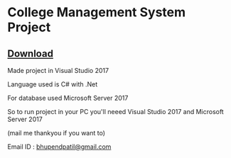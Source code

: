 # College Management System Project

## [Download](https://raw.githubusercontent.com/bhupendpatil/CollegeERP/raw/RAW/CollegeERP.zip)

Made project in Visual Studio 2017

Language used is C# with .Net

For database used Microsoft Server 2017

So to run project in your PC you'll neeed Visual Studio 2017 and Microsoft Server 2017




(mail me thankyou if you want to)

Email ID : bhupendpatil@gmail.com